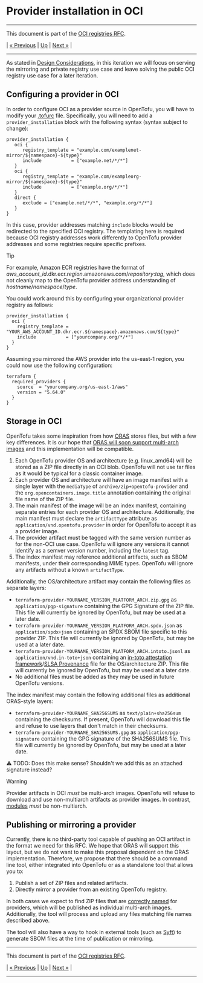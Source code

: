 # Provider installation in OCI

---

This document is part of the [OCI registries RFC](../20241206-oci-registries.md).

| [« Previous](4-registry-changes.md) | [Up](../20241206-oci-registries.md) | [Next »](6-modules.md) |

---

As stated in [Design Considerations](3-design-considerations.md), in this iteration we will focus on serving the mirroring and private registry use case and leave solving the public OCI registry use case for a later iteration.

## Configuring a provider in OCI

In order to configure OCI as a provider source in OpenTofu, you will have to modify your [.tofurc](https://opentofu.org/docs/cli/config/config-file/) file. Specifically, you will need to add a `provider_installation` block with the following syntax (syntax subject to change):

```hcl
provider_installation {
   oci {
      registry_template = "example.com/examplenet-mirror/${namespace}-${type}"
      include           = ["example.net/*/*"]
   }
   oci {
      registry_template = "example.com/exampleorg-mirror/${namespace}-${type}"
      include           = ["example.org/*/*"]
   }
   direct {
      exclude = ["example.net/*/*", "example.org/*/*"]
   }
}
```

In this case, provider addresses matching `include` blocks would be redirected to the specified OCI registry. The templating here is required because OCI registry addresses work differently to OpenTofu provider addresses and some registries require specific prefixes.

> [!TIP]
> For example, Amazon ECR registries have the format of *aws_account_id*.dkr.ecr.*region*.amazonaws.com/*repository*:*tag*, which does not cleanly map to the OpenTofu provider address understanding of *hostname*/*namespace*/*type*.
> 
> You could work around this by configuring your organizational provider registry as follows:
> 
> ```hcl
> provider_installation {
>   oci {
>     registry_template = "YOUR_AWS_ACCOUNT_ID.dkr.ecr.${namespace}.amazonaws.com/${type}"
>     include           = ["yourcompany.org/*/*"]
>   }
> }
> ```
> 
> Assuming you mirrored the AWS provider into the us-east-1 region, you could now use the following configuration:
> 
> ```hcl
> terraform {
>   required_providers {
>     source  = "yourcompany.org/us-east-1/aws"
>     version = "5.64.0"
>   }
> }
> ```

## Storage in OCI

OpenTofu takes some inspiration from how [ORAS](1-oci-primer.md#oras) stores files, but with a few key differences. It is our hope that [ORAS will soon support multi-arch images](https://github.com/oras-project/oras/issues/1053) and this implementation will be compatible.

1. Each OpenTofu provider OS and architecture (e.g. linux_amd64) will be stored as a ZIP file directly in an OCI blob. OpenTofu will not use tar files as it would be typical for a classic container image.
2. Each provider OS and architecture will have an image manifest with a single layer with the `mediaType` of `archive/zip+opentofu-provider` and the `org.opencontainers.image.title` annotation containing the original file name of the ZIP file.
3. The main manifest of the image will be an index manifest, containing separate entries for each provider OS and architecture. Additionally, the main manifest must declare the `artifactType` attribute as `application/vnd.opentofu.provider` in order for OpenTofu to accept it as a provider image.
4. The provider artifact must be tagged with the same version number as for the non-OCI use case. OpenTofu will ignore any versions it cannot identify as a semver version number, including the `latest` tag.
5. The index manifest may reference additional artifacts, such as SBOM manifests, under their corresponding MIME types. OpenTofu will ignore any artifacts without a known `artifactType`.

Additionally, the OS/architecture artifact may contain the following files as separate layers:

- `terraform-provider-YOURNAME_VERSION_PLATFORM_ARCH.zip.gpg` as `application/pgp-signature` containing the GPG Signature of the ZIP file. This file will currently be ignored by OpenTofu, but may be used at a later date. 
- `terraform-provider-YOURNAME_VERSION_PLATFORM_ARCH.spdx.json` as `application/spdx+json` containing an SPDX SBOM file specific to this provider ZIP. This file will currently be ignored by OpenTofu, but may be used at a later date.
- `terraform-provider-YOURNAME_VERSION_PLATFORM_ARCH.intoto.jsonl` as `application/vnd.in-toto+json` containing an [in-toto attestation framework](https://github.com/in-toto/attestation)/[SLSA Provenance](https://slsa.dev/spec/v1.0/provenance) file for the OS/architecture ZIP. This file will currently be ignored by OpenTofu, but may be used at a later date.
- No additional files must be added as they may be used in future OpenTofu versions.

The index manifest may contain the following additional files as additional ORAS-style layers:

- `terraform-provider-YOURNAME_SHA256SUMS` as `text/plain+sha256sum` containing the checksums. If present, OpenTofu will download this file and refuse to use layers that don't match in their checksums.
- `terraform-provider-YOURNAME_SHA256SUMS.gpg` as `application/pgp-signature` containing the GPG signature of the SHA256SUMS file. This file will currently be ignored by OpenTofu, but may be used at a later date.

⚠ TODO: Does this make sense? Shouldn't we add this as an attached signature instead?

> [!WARNING]
> Provider artifacts in OCI *must* be multi-arch images. OpenTofu will refuse to download and use non-multiarch artifacts as provider images. In contrast, [modules](6-modules.md) *must* be non-multiarch.

## Publishing or mirroring a provider

Currently, there is no third-party tool capable of pushing an OCI artifact in the format we need for this RFC. We hope that ORAS will support this layout, but we do not want to make this proposal dependent on the ORAS implementation. Therefore, we propose that there should be a command line tool, either integrated into OpenTofu or as a standalone tool that allows you to:

1. Publish a set of ZIP files and related artifacts.
2. Directly mirror a provider from an existing OpenTofu registry.

In both cases we expect to find ZIP files that are [correctly named](https://search.opentofu.org/docs/providers/publishing#manually-for-the-adventurous) for providers, which will be published as individual multi-arch images. Additionally, the tool will process and upload any files matching file names described above.

The tool will also have a way to hook in external tools (such as [Syft](https://github.com/anchore/syft)) to generate SBOM files at the time of publication or mirroring.

---

This document is part of the [OCI registries RFC](../20241206-oci-registries.md).

| [« Previous](4-registry-changes.md) | [Up](../20241206-oci-registries.md) | [Next »](6-modules.md) |

---
